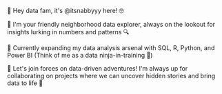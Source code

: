 👋 Hey data fam, it's @itsnabbyyy here! 🤓

👀 I'm your friendly neighborhood data explorer, always on the lookout for insights lurking in numbers and patterns 🔍

🌱 Currently expanding my data analysis arsenal with SQL, R, Python, and Power BI (Think of me as a data ninja-in-training 🥷)

💞️ Let's join forces on data-driven adventures! I'm always up for collaborating on projects where we can uncover hidden stories and bring data to life 🧭


<!---
itsnabbyyy/itsnabbyyy is a ✨ special ✨ repository because its `README.md` (this file) appears on your GitHub profile.
You can click the Preview link to take a look at your changes.
--->
